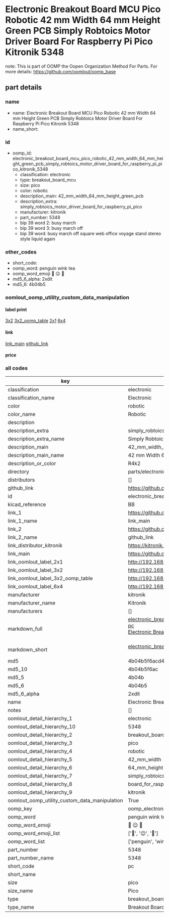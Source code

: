 # Electronic Breakout Board MCU Pico Robotic 42 mm Width 64 mm Height Green PCB Simply Robtoics Motor Driver Board For Raspberry Pi Pico Kitronik 5348  

note: This is part of OOMP the Oopen Organization Method For Parts. For more details: https://github.com/oomlout/oomp_base

##  part details





### name
* name: Electronic Breakout Board MCU Pico Robotic 42 mm Width 64 mm Height Green PCB Simply Robtoics Motor Driver Board For Raspberry Pi Pico Kitronik 5348
* name_short: 
### id
* oomp_id: electronic_breakout_board_mcu_pico_robotic_42_mm_width_64_mm_height_green_pcb_simply_robtoics_motor_driver_board_for_raspberry_pi_pico_kitronik_5348
  * classification: electronic
  * type: breakout_board_mcu
  * size: pico
  * color: robotic
  * description_main: 42_mm_width_64_mm_height_green_pcb
  * description_extra: simply_robtoics_motor_driver_board_for_raspberry_pi_pico
  * manufacturer: kitronik
  * part_number: 5348
  * bip 39 word 2: busy march
  * bip 39 word 3: busy march off
  * bip 39 word: busy march off square web office voyage stand stereo style liquid again

### other_codes
* short_code: 
* oomp_word: penguin wink tea
* oomp_word_emoji :penguin: :wink: :tea:
* md5_6_alpha: 2xdit
* md5_6: 4b04b5






### oomlout_oomp_utility_custom_data_manipulation
#### label print
[3x2](http://192.168.1.245:1112/?label=oomp%202xdit)
[3x2_oomp_table](http://192.168.1.107:1112/?label=oomp%202xdit)
[2x1](http://192.168.1.242:1112/?label=oomp%202xdit)
[6x4](http://192.168.1.55:1112/?label=oomp%202xdit)    

#### link

[link_main](https://github.com/oomlout/oomlout_oomp_current_version_messy/tree/main/parts/electronic_breakout_board_mcu_pico_robotic_42_mm_width_64_mm_height_green_pcb_simply_robtoics_motor_driver_board_for_raspberry_pi_pico_kitronik_5348) [github_link](https://github.com/oomlout/oomlout_oomp_part_src/tree/main/parts/electronic_breakout_board_mcu_pico_robotic_42_mm_width_64_mm_height_green_pcb_simply_robtoics_motor_driver_board_for_raspberry_pi_pico_kitronik_5348)                             

#### price







### all codes 
| key | value |  
| --- | --- |  
| classification | electronic |  
| classification_name | Electronic |  
| color | robotic |  
| color_name | Robotic |  
| description |  |  
| description_extra | simply_robtoics_motor_driver_board_for_raspberry_pi_pico |  
| description_extra_name | Simply Robtoics Motor Driver Board For Raspberry Pi Pico |  
| description_main | 42_mm_width_64_mm_height_green_pcb |  
| description_main_name | 42 mm Width 64 mm Height Green PCB |  
| description_or_color | R4k2 |  
| directory | parts/electronic_breakout_board_mcu_pico_robotic_42_mm_width_64_mm_height_green_pcb_simply_robtoics_motor_driver_board_for_raspberry_pi_pico_kitronik_5348 |  
| distributors | [] |  
| github_link | https://github.com/oomlout/oomlout_oomp_part_src/tree/main/parts/electronic_breakout_board_mcu_pico_robotic_42_mm_width_64_mm_height_green_pcb_simply_robtoics_motor_driver_board_for_raspberry_pi_pico_kitronik_5348 |  
| id | electronic_breakout_board_mcu_pico_robotic_42_mm_width_64_mm_height_green_pcb_simply_robtoics_motor_driver_board_for_raspberry_pi_pico_kitronik_5348 |  
| kicad_reference | BB |  
| link_1 | https://github.com/oomlout/oomlout_oomp_current_version_messy/tree/main/parts/electronic_breakout_board_mcu_pico_robotic_42_mm_width_64_mm_height_green_pcb_simply_robtoics_motor_driver_board_for_raspberry_pi_pico_kitronik_5348 |  
| link_1_name | link_main |  
| link_2 | https://github.com/oomlout/oomlout_oomp_part_src/tree/main/parts/electronic_breakout_board_mcu_pico_robotic_42_mm_width_64_mm_height_green_pcb_simply_robtoics_motor_driver_board_for_raspberry_pi_pico_kitronik_5348 |  
| link_2_name | github_link |  
| link_distributor_kitronik | https://kitronik.co.uk/products/5348-kitronik-simply-robotics-for-raspberry-pi-pico |  
| link_main | https://github.com/oomlout/oomlout_oomp_current_version_messy/tree/main/parts/electronic_breakout_board_mcu_pico_robotic_42_mm_width_64_mm_height_green_pcb_simply_robtoics_motor_driver_board_for_raspberry_pi_pico_kitronik_5348 |  
| link_oomlout_label_2x1 | http://192.168.1.242:1112/?label=oomp%202xdit |  
| link_oomlout_label_3x2 | http://192.168.1.245:1112/?label=oomp%202xdit |  
| link_oomlout_label_3x2_oomp_table | http://192.168.1.107:1112/?label=oomp%202xdit |  
| link_oomlout_label_6x4 | http://192.168.1.55:1112/?label=oomp%202xdit |  
| manufacturer | kitronik |  
| manufacturer_name | Kitronik |  
| manufacturers | [] |  
| markdown_full | [electronic_breakout_board_mcu_pico_robotic_42_mm_width_64_mm_height_green_pcb_simply_robtoics_motor_driver_board_for_raspberry_pi_pico_kitronik_5348](https://github.com/oomlout/oomlout_oomp_current_version_messy/tree/main/parts/electronic_breakout_board_mcu_pico_robotic_42_mm_width_64_mm_height_green_pcb_simply_robtoics_motor_driver_board_for_raspberry_pi_pico_kitronik_5348)<br>[pc](https://github.com/oomlout/oomlout_oomp_current_version_messy/tree/main/parts/electronic_breakout_board_mcu_pico_robotic_42_mm_width_64_mm_height_green_pcb_simply_robtoics_motor_driver_board_for_raspberry_pi_pico_kitronik_5348)<br>[Electronic Breakout Board Mcu Pico Robotic 42 Mm Width 64 Mm Height Green Pcb Simply Robtoics Motor Driver Board For Raspberry Pi Pico Kitronik 5348](https://github.com/oomlout/oomlout_oomp_current_version_messy/tree/main/parts/electronic_breakout_board_mcu_pico_robotic_42_mm_width_64_mm_height_green_pcb_simply_robtoics_motor_driver_board_for_raspberry_pi_pico_kitronik_5348)<br><br> |  
| markdown_short | [electronic_breakout_board_mcu_pico_robotic_42_mm_width_64_mm_height_green_pcb_simply_robtoics_motor_driver_board_for_raspberry_pi_pico_kitronik_5348](https://github.com/oomlout/oomlout_oomp_current_version_messy/tree/main/parts/electronic_breakout_board_mcu_pico_robotic_42_mm_width_64_mm_height_green_pcb_simply_robtoics_motor_driver_board_for_raspberry_pi_pico_kitronik_5348)<br><br> |  
| md5 | 4b04b5f6acd49ec2667c6d3732a1f0f9 |  
| md5_10 | 4b04b5f6ac |  
| md5_5 | 4b04b |  
| md5_6 | 4b04b5 |  
| md5_6_alpha | 2xdit |  
| name | Electronic Breakout Board MCU Pico Robotic 42 mm Width 64 mm Height Green PCB Simply Robtoics Motor Driver Board For Raspberry Pi Pico Kitronik 5348 |  
| notes | [] |  
| oomlout_detail_hierarchy_1 | electronic |  
| oomlout_detail_hierarchy_10 | 5348 |  
| oomlout_detail_hierarchy_2 | breakout_board_mcu |  
| oomlout_detail_hierarchy_3 | pico |  
| oomlout_detail_hierarchy_4 | robotic |  
| oomlout_detail_hierarchy_5 | 42_mm_width |  
| oomlout_detail_hierarchy_6 | 64_mm_height |  
| oomlout_detail_hierarchy_7 | simply_robtoics_motor_driver |  
| oomlout_detail_hierarchy_8 | board_for_raspberry_pi_pico |  
| oomlout_detail_hierarchy_9 | kitronik |  
| oomlout_oomp_utility_custom_data_manipulation | True |  
| oomp_key | oomp_electronic_breakout_board_mcu_pico_robotic_42_mm_width_64_mm_height_green_pcb_simply_robtoics_motor_driver_board_for_raspberry_pi_pico_kitronik_5348 |  
| oomp_word | penguin wink tea |  
| oomp_word_emoji | :penguin: :wink: :tea: |  
| oomp_word_emoji_list | [':penguin:', ':wink:', ':tea:'] |  
| oomp_word_list | ['penguin', 'wink', 'tea'] |  
| part_number | 5348 |  
| part_number_name | 5348 |  
| short_code | pc |  
| short_name |  |  
| size | pico |  
| size_name | Pico |  
| type | breakout_board_mcu |  
| type_name | Breakout Board MCU |  
